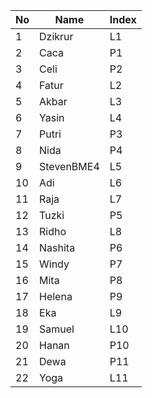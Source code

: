 | No | Name  |	Index	|
|--|--|--|
|1 |Dzikrur| L1
|2 |Caca| P1
|3 |Celi| P2
|4 |Fatur |L2
|5 |Akbar| L3
|6 |Yasin| L4
|7 |Putri| P3
|8 |Nida| P4
|9 |StevenBME4| L5
|10 |Adi| L6
|11 |Raja| L7
|12 |Tuzki| P5
|13 |Ridho| L8
|14 |Nashita| P6
|15 |Windy| P7
|16 |Mita| P8
|17 |Helena|P9
|18 |Eka |L9
|19 |Samuel |L10
|20 |Hanan |P10
|21 |Dewa |P11
|22 |Yoga |L11